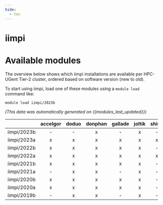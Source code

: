 ```yaml
---
hide:
  - toc
---
```


iimpi
=====

# Available modules


The overview below shows which iimpi installations are available per HPC-UGent Tier-2 cluster, ordered based on software version (new to old).

To start using iimpi, load one of these modules using a `module load` command like:

```shell
module load iimpi/2023b
```

*(This data was automatically generated on {{modules_last_updated}})*  

| |accelgor|doduo|donphan|gallade|joltik|shinx|skitty|
| :---: | :---: | :---: | :---: | :---: | :---: | :---: | :---: |
|iimpi/2023b|-|-|x|-|x|-|-|
|iimpi/2023a|x|x|x|x|x|x|x|
|iimpi/2022b|x|x|x|x|x|-|x|
|iimpi/2022a|x|x|x|x|x|x|x|
|iimpi/2021b|x|x|x|x|x|-|x|
|iimpi/2021a|-|x|x|-|x|-|x|
|iimpi/2020b|x|x|x|x|x|-|x|
|iimpi/2020a|x|x|x|x|x|-|x|
|iimpi/2019b|-|x|x|-|x|-|x|
